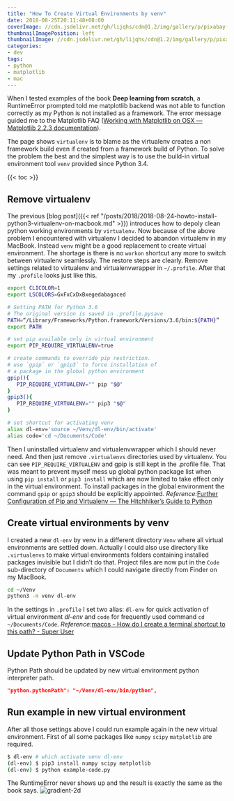```yaml
---
title: "How To Create Virtual Environments by venv"
date: 2018-08-25T20:11:48+08:00
coverImage: //cdn.jsdelivr.net/gh/lijqhs/cdn@1.2/img/gallery/p/pixabay-worker.jpg
thumbnailImagePosition: left
thumbnailImage: //cdn.jsdelivr.net/gh/lijqhs/cdn@1.2/img/gallery/p/pixabay-worker.jpg
categories:
- dev
tags:
- python
- matplotlib
- mac
---
```



When I tested examples of the book **Deep learning from scratch**, a RuntimeError prompted told me matplotlib backend was not able to function correctly as my Python is not installed as a framework. <!--more-->The error message guided me to the Matplotlib FAQ ([Working with Matplotlib on OSX — Matplotlib 2.2.3 documentation](https://matplotlib.org/faq/osx_framework.html)).

The page shows `virtualenv` is to blame as the virtualenv creates a non framework build even if created from a framework build of Python. To solve the problem the best and the simplest way is to use the build-in virtual environment tool `venv` provided since Python 3.4.

{{< toc >}}

## Remove virtualenv

The previous [blog post]({{< ref "/posts/2018/2018-08-24-howto-install-python3-virtualenv-on-macbook.md" >}}) introduces how to depoly clean python working environments by `virtualenv`. Now because of the above problem I encountered with virtualenv I decided to abandon virtualenv in my MacBook. Instead `venv` might be a good replacement to create virtual environment. The shortage is there is no `workon` shortcut any more to switch between virtualenv seamlessly.
The restore steps are clearly. Remove settings related to virtualenv and virtualenvwrapper in `~/.profile`. After that my `.profile` looks just like this.

```bash
export CLICOLOR=1
export LSCOLORS=GxFxCxDxBxegedabagaced

# Setting PATH for Python 3.6
# The original version is saved in .profile.pysave
PATH=“/Library/Frameworks/Python.framework/Versions/3.6/bin:${PATH}”
export PATH

# set pip available only in virtual environment
export PIP_REQUIRE_VIRTUALENV=true

# create commands to override pip restriction.
# use `gpip` or `gpip3` to force installation of
# a package in the global python environment
gpip(){
   PIP_REQUIRE_VIRTUALENV="" pip "$@"
}
gpip3(){
   PIP_REQUIRE_VIRTUALENV="" pip3 "$@"
}

# set shortcut for activating venv
alias dl-env='source ~/Venv/dl-env/bin/activate'
alias code='cd ~/Documents/Code'
```

Then I uninstalled virtualenv and virtualenvwrapper which I should never need. And then just remove `.virtualenvs` directories used by virtualenv.
You can see `PIP_REQUIRE_VIRTUALENV` and gpip is still kept in the .profile file. That was meant to prevent myself mess up global python package list when using `pip install` or `pip3 install` which are now limited to take effect only in the virtual environment. To install packages in the global environment the command `gpip` or `gpip3` should be explicitly appointed. *Reference:*[Further Configuration of Pip and Virtualenv — The Hitchhiker’s Guide to Python](https://docs.python-guide.org/dev/pip-virtualenv/)

## Create virtual environments by venv

I created a new `dl-env` by venv in a different directory `Venv` where all virtual environments are settled down. Actually I could also use directory like `.virtualenvs` to make virtual environments folders containing installed packages invisible but I didn’t do that. Project files are now put in the `Code` sub-directory of `Documents` which I could navigate directly from Finder on my MacBook.

```bash
cd ~/Venv
python3 -m venv dl-env
```

In the settings in `.profile` I set two alias: `dl-env` for quick activation of virtual environment *dl-env* and `code` for frequently used command `cd ~/Documents/Code`. *Reference:*[macos - How do I create a terminal shortcut to this path? - Super User](https://superuser.com/questions/606308/how-do-i-create-a-terminal-shortcut-to-this-path)

## Update Python Path in VSCode

Python Path should be updated by new virtual environment python interpreter path.

```json
"python.pythonPath": "~/Venv/dl-env/bin/python",
```

## Run example in new virtual environment

After all those settings above I could run example again in the new virtual environment. First of all some packages like `numpy` `scipy` `matplotlib` are required.

```bash
$ dl-env # which activate venv dl-env
(dl-env) $ pip3 install numpy scipy matplotlib
(dl-env) $ python example-code.py
```

The RuntimeError never shows up and the result is exactly the same as the book says.
![gradient-2d](https://cdn.jsdelivr.net/gh/lijqhs/cdn@1.0/img/post/gradient-2d.png)
